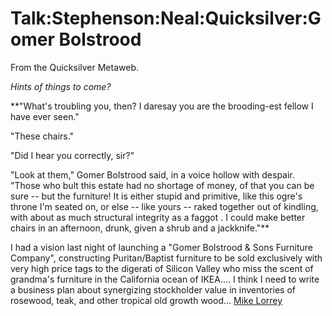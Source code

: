 
# Talk:Stephenson:Neal:Quicksilver:Gomer Bolstrood

From the Quicksilver Metaweb.

*Hints of things to come?*  


**"What's troubling you, then? I daresay you are the brooding-est fellow I have ever seen."

"These chairs."

"Did I hear you correctly, sir?"

"Look at them," Gomer Bolstrood said, in a voice hollow with despair. "Those who bult this estate had no shortage of money, of that you can be sure -- but the furniture! It is either stupid and primitive, like this ogre's throne I'm seated on, or else -- like yours -- raked together out of kindling, with about as much structural integrity as a faggot . I could make better chairs in an afternoon, drunk, given a shrub and a jackknife."**

I had a vision last night of launching a "Gomer Bolstrood & Sons Furniture Company", constructing Puritan/Baptist furniture to be sold exclusively with very high price tags to the digerati of Silicon Valley who miss the scent of grandma's furniture in the California ocean of IKEA.... I think I need to write a business plan about synergizing stockholder value in inventories of rosewood, teak, and other tropical old growth wood... [Mike Lorrey](/user-mlorrey)
